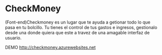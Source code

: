 # CheckMoney
(Font-end)Checkmoney es un lugar que te ayuda a getionar todo lo que pasa en tu bolcillo. Tu tienes el control de tus gastos e ingresos, gestionalo desde una donde quiera que este a travez de una amagable interfaz de usuario.

DEMO
http://checkmoney.azurewebsites.net
